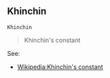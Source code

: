 ## Khinchin

```
Khinchin
``` 

> Khinchin's constant
  
See:
* [Wikipedia:Khinchin's constant](http://en.wikipedia.org/wiki/Khinchin%27s_constant)